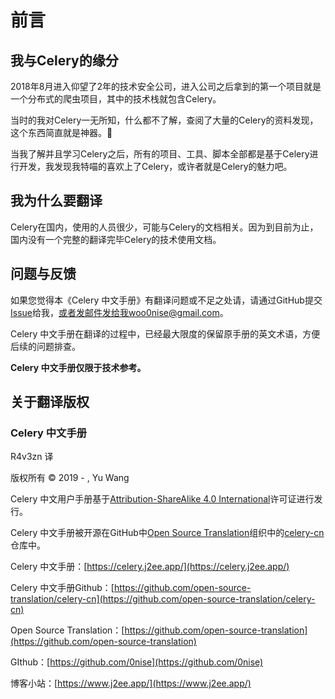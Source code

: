 # 前言

## 我与Celery的缘分

2018年8月进入仰望了2年的技术安全公司，进入公司之后拿到的第一个项目就是一个分布式的爬虫项目，其中的技术栈就包含Celery。

当时的我对Celery一无所知，什么都不了解，查阅了大量的Celery的资料发现，这个东西简直就是神器。

当我了解并且学习Celery之后，所有的项目、工具、脚本全部都是基于Celery进行开发，我发现我特喵的喜欢上了Celery，或许者就是Celery的魅力吧。

## 我为什么要翻译

Celery在国内，使用的人员很少，可能与Celery的文档相关。因为到目前为止，国内没有一个完整的翻译完毕Celery的技术使用文档。

## 问题与反馈

如果您觉得本《Celery 中文手册》有翻译问题或不足之处请，请通过GitHub提交[Issue](https://github.com/open-source-translation/celery-cn/issues)给我，或者发邮件发给我woo0nise@gmail.com。

Celery 中文手册在翻译的过程中，已经最大限度的保留原手册的英文术语，方便后续的问题排查。

**Celery 中文手册仅限于技术参考。**

## 关于翻译版权

### Celery 中文手册

R4v3zn 译

版权所有 © 2019 - , Yu Wang

Celery 中文用户手册基于[Attribution-ShareAlike 4.0 International](https://creativecommons.org/licenses/by-sa/4.0/legalcode)许可证进行发行。

Celery 中文手册被开源在GitHub中[Open Source Translation](https://github.com/open-source-translation)组织中的[celery-cn](https://github.com/open-source-translation/celery-cn)仓库中。

Celery 中文手册：[https://celery.j2ee.app/](https://celery.j2ee.app/)

Celery 中文手册Github：[https://github.com/open-source-translation/celery-cn](https://github.com/open-source-translation/celery-cn)

Open Source Translation：[https://github.com/open-source-translation](https://github.com/open-source-translation)

GIthub：[https://github.com/0nise](https://github.com/0nise)

博客小站：[https://www.j2ee.app/](https://www.j2ee.app/)

